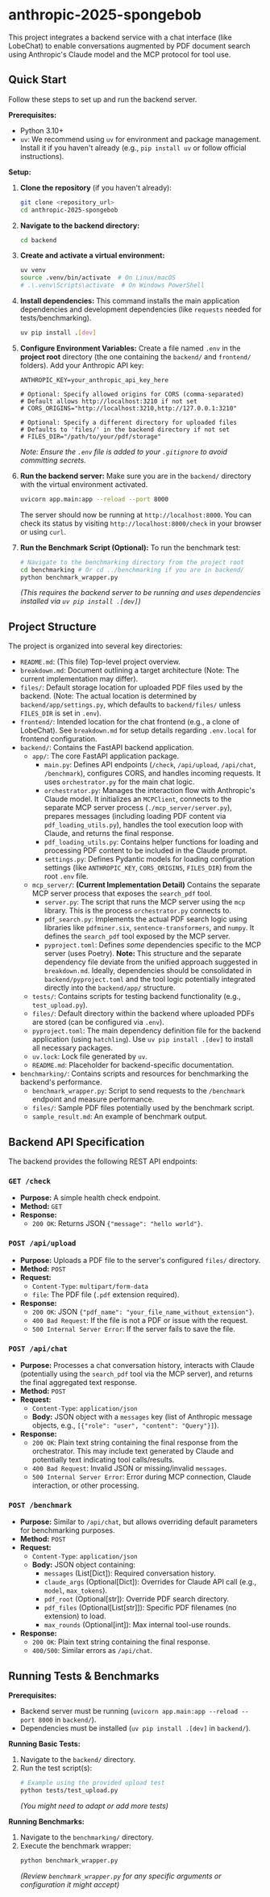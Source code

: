 # anthropic-2025-spongebob

This project integrates a backend service with a chat interface (like LobeChat) to enable conversations augmented by PDF document search using Anthropic's Claude model and the MCP protocol for tool use.

## Quick Start

Follow these steps to set up and run the backend server.

**Prerequisites:**

*   Python 3.10+
*   `uv`: We recommend using `uv` for environment and package management. Install it if you haven't already (e.g., `pip install uv` or follow official instructions).

**Setup:**

1.  **Clone the repository** (if you haven't already):
    ```bash
    git clone <repository_url>
    cd anthropic-2025-spongebob
    ```

2.  **Navigate to the backend directory:**
    ```bash
    cd backend
    ```

3.  **Create and activate a virtual environment:**
    ```bash
    uv venv
    source .venv/bin/activate  # On Linux/macOS
    # .\.venv\Scripts\activate  # On Windows PowerShell
    ```

4.  **Install dependencies:**
    This command installs the main application dependencies and development dependencies (like `requests` needed for tests/benchmarking).
    ```bash
    uv pip install .[dev]
    ```

5.  **Configure Environment Variables:**
    Create a file named `.env` in the **project root** directory (the one containing the `backend/` and `frontend/` folders). Add your Anthropic API key:
    ```env
    ANTHROPIC_KEY=your_anthropic_api_key_here

    # Optional: Specify allowed origins for CORS (comma-separated)
    # Default allows http://localhost:3210 if not set
    # CORS_ORIGINS="http://localhost:3210,http://127.0.0.1:3210"

    # Optional: Specify a different directory for uploaded files
    # Defaults to 'files/' in the backend directory if not set
    # FILES_DIR="/path/to/your/pdf/storage"
    ```
    *Note: Ensure the `.env` file is added to your `.gitignore` to avoid committing secrets.*

6.  **Run the backend server:**
    Make sure you are in the `backend/` directory with the virtual environment activated.
    ```bash
    uvicorn app.main:app --reload --port 8000
    ```
    The server should now be running at `http://localhost:8000`. You can check its status by visiting `http://localhost:8000/check` in your browser or using `curl`.

7.  **Run the Benchmark Script (Optional):**
    To run the benchmark test:
    ```bash
    # Navigate to the benchmarking directory from the project root
    cd benchmarking # Or cd ../benchmarking if you are in backend/
    python benchmark_wrapper.py
    ```
    *(This requires the backend server to be running and uses dependencies installed via `uv pip install .[dev]`)*

## Project Structure

The project is organized into several key directories:

*   `README.md`: (This file) Top-level project overview.
*   `breakdown.md`: Document outlining a target architecture (Note: The current implementation may differ).
*   `files/`: Default storage location for uploaded PDF files used by the backend. (Note: The actual location is determined by `backend/app/settings.py`, which defaults to `backend/files/` unless `FILES_DIR` is set in `.env`).
*   `frontend/`: Intended location for the chat frontend (e.g., a clone of LobeChat). See `breakdown.md` for setup details regarding `.env.local` for frontend configuration.
*   `backend/`: Contains the FastAPI backend application.
    *   `app/`: The core FastAPI application package.
        *   `main.py`: Defines API endpoints (`/check`, `/api/upload`, `/api/chat`, `/benchmark`), configures CORS, and handles incoming requests. It uses `orchestrator.py` for the main chat logic.
        *   `orchestrator.py`: Manages the interaction flow with Anthropic's Claude model. It initializes an `MCPClient`, connects to the separate MCP server process (`./mcp_server/server.py`), prepares messages (including loading PDF content via `pdf_loading_utils.py`), handles the tool execution loop with Claude, and returns the final response.
        *   `pdf_loading_utils.py`: Contains helper functions for loading and processing PDF content to be included in the Claude prompt.
        *   `settings.py`: Defines Pydantic models for loading configuration settings (like `ANTHROPIC_KEY`, `CORS_ORIGINS`, `FILES_DIR`) from the root `.env` file.
    *   `mcp_server/`: **(Current Implementation Detail)** Contains the separate MCP server process that exposes the `search_pdf` tool.
        *   `server.py`: The script that runs the MCP server using the `mcp` library. This is the process `orchestrator.py` connects to.
        *   `pdf_search.py`: Implements the actual PDF search logic using libraries like `pdfminer.six`, `sentence-transformers`, and `numpy`. It defines the `search_pdf` tool exposed by the MCP server.
        *   `pyproject.toml`: Defines *some* dependencies specific to the MCP server (uses Poetry). **Note:** This structure and the separate dependency file deviate from the unified approach suggested in `breakdown.md`. Ideally, dependencies should be consolidated in `backend/pyproject.toml` and the tool logic potentially integrated directly into the `backend/app/` structure.
    *   `tests/`: Contains scripts for testing backend functionality (e.g., `test_upload.py`).
    *   `files/`: Default directory within the backend where uploaded PDFs are stored (can be configured via `.env`).
    *   `pyproject.toml`: The main dependency definition file for the backend application (using `hatchling`). Use `uv pip install .[dev]` to install all necessary packages.
    *   `uv.lock`: Lock file generated by `uv`.
    *   `README.md`: Placeholder for backend-specific documentation.
*   `benchmarking/`: Contains scripts and resources for benchmarking the backend's performance.
    *   `benchmark_wrapper.py`: Script to send requests to the `/benchmark` endpoint and measure performance.
    *   `files/`: Sample PDF files potentially used by the benchmark script.
    *   `sample_result.md`: An example of benchmark output.

## Backend API Specification

The backend provides the following REST API endpoints:

### `GET /check`

*   **Purpose:** A simple health check endpoint.
*   **Method:** `GET`
*   **Response:**
    *   `200 OK`: Returns JSON `{"message": "hello world"}`.

### `POST /api/upload`

*   **Purpose:** Uploads a PDF file to the server's configured `files/` directory.
*   **Method:** `POST`
*   **Request:**
    *   `Content-Type`: `multipart/form-data`
    *   `file`: The PDF file (`.pdf` extension required).
*   **Response:**
    *   `200 OK`: JSON `{"pdf_name": "your_file_name_without_extension"}`.
    *   `400 Bad Request`: If the file is not a PDF or issue with the request.
    *   `500 Internal Server Error`: If the server fails to save the file.

### `POST /api/chat`

*   **Purpose:** Processes a chat conversation history, interacts with Claude (potentially using the `search_pdf` tool via the MCP server), and returns the final aggregated text response.
*   **Method:** `POST`
*   **Request:**
    *   `Content-Type`: `application/json`
    *   **Body:** JSON object with a `messages` key (list of Anthropic message objects, e.g., `[{"role": "user", "content": "Query"}]`).
*   **Response:**
    *   `200 OK`: Plain text string containing the final response from the orchestrator. This may include text generated by Claude and potentially text indicating tool calls/results.
    *   `400 Bad Request`: Invalid JSON or missing/invalid `messages`.
    *   `500 Internal Server Error`: Error during MCP connection, Claude interaction, or other processing.

### `POST /benchmark`

*   **Purpose:** Similar to `/api/chat`, but allows overriding default parameters for benchmarking purposes.
*   **Method:** `POST`
*   **Request:**
    *   `Content-Type`: `application/json`
    *   **Body:** JSON object containing:
        *   `messages` (List[Dict]): Required conversation history.
        *   `claude_args` (Optional[Dict]): Overrides for Claude API call (e.g., `model`, `max_tokens`).
        *   `pdf_root` (Optional[str]): Override PDF search directory.
        *   `pdf_files` (Optional[List[str]]): Specific PDF filenames (no extension) to load.
        *   `max_rounds` (Optional[int]): Max internal tool-use rounds.
*   **Response:**
    *   `200 OK`: Plain text string containing the final response.
    *   `400/500`: Similar errors as `/api/chat`.

## Running Tests & Benchmarks

**Prerequisites:**

*   Backend server must be running (`uvicorn app.main:app --reload --port 8000` in `backend/`).
*   Dependencies must be installed (`uv pip install .[dev]` in `backend/`).

**Running Basic Tests:**

1.  Navigate to the `backend/` directory.
2.  Run the test script(s):
    ```bash
    # Example using the provided upload test
    python tests/test_upload.py
    ```
    *(You might need to adapt or add more tests)*

**Running Benchmarks:**

1.  Navigate to the `benchmarking/` directory.
2.  Execute the benchmark wrapper:
    ```bash
    python benchmark_wrapper.py
    ```
    *(Review `benchmark_wrapper.py` for any specific arguments or configuration it might accept)*